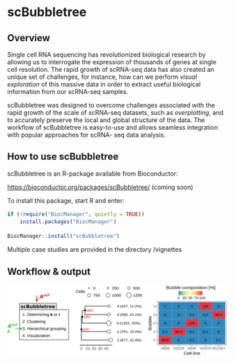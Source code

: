 # scBubbletree


## Overview 
Single cell RNA sequencing has revolutionized biological research by allowing 
us to interrogate the expression of thousands of genes at single cell resolution. 
The rapid growth of scRNA-seq data has also created an unique set of challenges,
for instance, how can we perform *visual exploration* of this massive data in 
order to extract useful biological information from our scRNA-seq samples.

scBubbletree was designed to overcome challenges associated with the rapid growth 
of the scale of scRNA-seq datasets, such as *overplotting*, and to accurately 
preserve the local and global structure of the data. The workflow of scBubbletree 
is easy-to-use and allows seamless integration with popular approaches for scRNA-
seq data analysis.

## How to use scBubbletree

scBubbletree is an R-package available from Bioconductor: 

https://bioconductor.org/packages/scBubbletree/ (coming soon)

To install this package, start R and enter:

```r
if (!require("BiocManager", quietly = TRUE))
    install.packages("BiocManager")

BiocManager::install("scBubbletree")
```

Multiple case studies are provided in the directory /vignettes


## Workflow & output 

![alt text](inst/extdata/logo.png)

